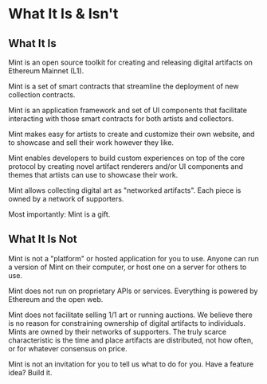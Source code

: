 # What It Is & Isn't

## What It Is

Mint is an open source toolkit for creating and releasing digital
artifacts on Ethereum Mainnet (L1).

Mint is a set of smart contracts that streamline the deployment
of new collection contracts.

Mint is an application framework and set of UI components that facilitate
interacting with those smart contracts for both artists and collectors.

Mint makes easy for artists to create and customize their own website,
and to showcase and sell their work however they like.

Mint enables developers to build custom experiences on top of the core protocol
by creating novel artifact renderers and/or UI components and themes that artists
can use to showcase their work.

Mint allows collecting digital art as "networked artifacts".
Each piece is owned by a network of supporters.

Most importantly: Mint is a gift.

## What It Is Not

Mint is not a "platform" or hosted application for you to use.
Anyone can run a version of Mint on their computer,
or host one on a server for others to use.

Mint does not run on proprietary APIs or services.
Everything is powered by Ethereum and the open web.

Mint does not facilitate selling 1/1 art or running auctions.
We believe there is no reason for constraining ownership of
digital artifacts to individuals. Mints are owned by their
networks of supporters. The truly scarce characteristic
is the time and place artifacts are distributed, not
how often, or for whatever consensus on price.

Mint is not an invitation for you to tell us what to do for you.
Have a feature idea? Build it.
